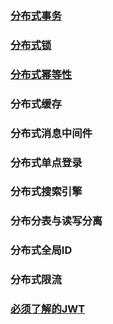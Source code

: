 ### [分布式事务](./Distributed/Distributed_Transaction.md)

### [分布式锁](./Distributed/Distributed_Lock.md)

### [分布式幂等性](./Distributed/Distributed_Idempotence.md)

### 分布式缓存

### 分布式消息中间件

### 分布式单点登录

### 分布式搜索引擎

### 分布分表与读写分离

### 分布式全局ID

### 分布式限流

### [必须了解的JWT](./Distributed/JWT/Jwt.md)

